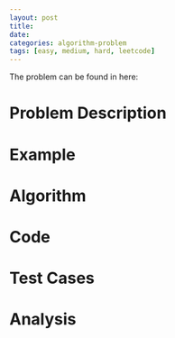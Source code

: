 ```yaml
---
layout: post
title:
date:
categories: algorithm-problem
tags: [easy, medium, hard, leetcode]
---
```

The problem can be found in here: 

# Problem Description

# Example

# Algorithm

# Code

# Test Cases

# Analysis
